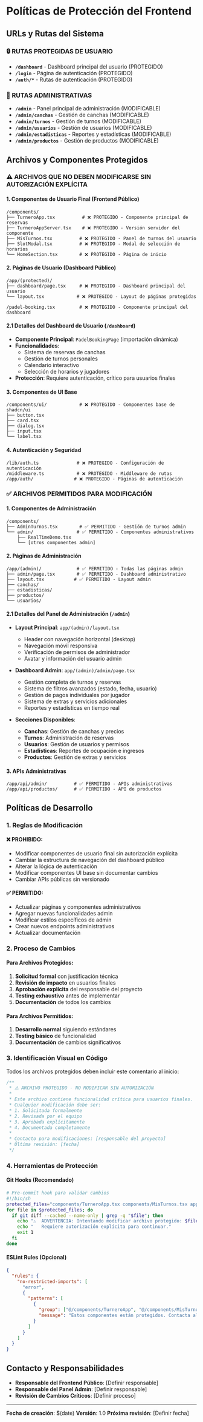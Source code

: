 # Políticas de Protección del Frontend

## URLs y Rutas del Sistema

### 🔒 RUTAS PROTEGIDAS DE USUARIO
- **`/dashboard`** - Dashboard principal del usuario (PROTEGIDO)
- **`/login`** - Página de autenticación (PROTEGIDO)
- **`/auth/*`** - Rutas de autenticación (PROTEGIDO)

### 🔧 RUTAS ADMINISTRATIVAS
- **`/admin`** - Panel principal de administración (MODIFICABLE)
- **`/admin/canchas`** - Gestión de canchas (MODIFICABLE)
- **`/admin/turnos`** - Gestión de turnos (MODIFICABLE)
- **`/admin/usuarios`** - Gestión de usuarios (MODIFICABLE)
- **`/admin/estadisticas`** - Reportes y estadísticas (MODIFICABLE)
- **`/admin/productos`** - Gestión de productos (MODIFICABLE)

## Archivos y Componentes Protegidos

### ⚠️ ARCHIVOS QUE NO DEBEN MODIFICARSE SIN AUTORIZACIÓN EXPLÍCITA

#### 1. Componentes de Usuario Final (Frontend Público)
```
/components/
├── TurneroApp.tsx          # ❌ PROTEGIDO - Componente principal de reservas
├── TurneroAppServer.tsx    # ❌ PROTEGIDO - Versión servidor del componente
├── MisTurnos.tsx          # ❌ PROTEGIDO - Panel de turnos del usuario
├── SlotModal.tsx          # ❌ PROTEGIDO - Modal de selección de horarios
└── HomeSection.tsx        # ❌ PROTEGIDO - Página de inicio
```

#### 2. Páginas de Usuario (Dashboard Público)
```
/app/(protected)/
├── dashboard/page.tsx     # ❌ PROTEGIDO - Dashboard principal del usuario
└── layout.tsx            # ❌ PROTEGIDO - Layout de páginas protegidas

/padel-booking.tsx         # ❌ PROTEGIDO - Componente principal del dashboard
```

#### 2.1 Detalles del Dashboard de Usuario (`/dashboard`)
- **Componente Principal**: `PadelBookingPage` (importación dinámica)
- **Funcionalidades**:
  - Sistema de reservas de canchas
  - Gestión de turnos personales
  - Calendario interactivo
  - Selección de horarios y jugadores
- **Protección**: Requiere autenticación, crítico para usuarios finales

#### 3. Componentes de UI Base
```
/components/ui/            # ❌ PROTEGIDO - Componentes base de shadcn/ui
├── button.tsx
├── card.tsx
├── dialog.tsx
├── input.tsx
└── label.tsx
```

#### 4. Autenticación y Seguridad
```
/lib/auth.ts              # ❌ PROTEGIDO - Configuración de autenticación
/middleware.ts            # ❌ PROTEGIDO - Middleware de rutas
/app/auth/               # ❌ PROTEGIDO - Páginas de autenticación
```

### ✅ ARCHIVOS PERMITIDOS PARA MODIFICACIÓN

#### 1. Componentes de Administración
```
/components/
├── AdminTurnos.tsx        # ✅ PERMITIDO - Gestión de turnos admin
└── admin/                # ✅ PERMITIDO - Componentes administrativos
    ├── RealTimeDemo.tsx
    └── [otros componentes admin]
```

#### 2. Páginas de Administración
```
/app/(admin)/             # ✅ PERMITIDO - Todas las páginas admin
├── admin/page.tsx        # ✅ PERMITIDO - Dashboard administrativo
├── layout.tsx           # ✅ PERMITIDO - Layout admin
├── canchas/
├── estadisticas/
├── productos/
└── usuarios/
```

#### 2.1 Detalles del Panel de Administración (`/admin`)
- **Layout Principal**: `app/(admin)/layout.tsx`
  - Header con navegación horizontal (desktop)
  - Navegación móvil responsiva
  - Verificación de permisos de administrador
  - Avatar y información del usuario admin

- **Dashboard Admin**: `app/(admin)/admin/page.tsx`
  - Gestión completa de turnos y reservas
  - Sistema de filtros avanzados (estado, fecha, usuario)
  - Gestión de pagos individuales por jugador
  - Sistema de extras y servicios adicionales
  - Reportes y estadísticas en tiempo real

- **Secciones Disponibles**:
  - **Canchas**: Gestión de canchas y precios
  - **Turnos**: Administración de reservas
  - **Usuarios**: Gestión de usuarios y permisos
  - **Estadísticas**: Reportes de ocupación e ingresos
  - **Productos**: Gestión de extras y servicios

#### 3. APIs Administrativas
```
/app/api/admin/          # ✅ PERMITIDO - APIs administrativas
/app/api/productos/      # ✅ PERMITIDO - API de productos
```

## Políticas de Desarrollo

### 1. Reglas de Modificación

#### ❌ PROHIBIDO:
- Modificar componentes de usuario final sin autorización explícita
- Cambiar la estructura de navegación del dashboard público
- Alterar la lógica de autenticación
- Modificar componentes UI base sin documentar cambios
- Cambiar APIs públicas sin versionado

#### ✅ PERMITIDO:
- Actualizar páginas y componentes administrativos
- Agregar nuevas funcionalidades admin
- Modificar estilos específicos de admin
- Crear nuevos endpoints administrativos
- Actualizar documentación

### 2. Proceso de Cambios

#### Para Archivos Protegidos:
1. **Solicitud formal** con justificación técnica
2. **Revisión de impacto** en usuarios finales
3. **Aprobación explícita** del responsable del proyecto
4. **Testing exhaustivo** antes de implementar
5. **Documentación** de todos los cambios

#### Para Archivos Permitidos:
1. **Desarrollo normal** siguiendo estándares
2. **Testing básico** de funcionalidad
3. **Documentación** de cambios significativos

### 3. Identificación Visual en Código

Todos los archivos protegidos deben incluir este comentario al inicio:

```typescript
/**
 * ⚠️ ARCHIVO PROTEGIDO - NO MODIFICAR SIN AUTORIZACIÓN
 * 
 * Este archivo contiene funcionalidad crítica para usuarios finales.
 * Cualquier modificación debe ser:
 * 1. Solicitada formalmente
 * 2. Revisada por el equipo
 * 3. Aprobada explícitamente
 * 4. Documentada completamente
 * 
 * Contacto para modificaciones: [responsable del proyecto]
 * Última revisión: [fecha]
 */
```

### 4. Herramientas de Protección

#### Git Hooks (Recomendado)
```bash
# Pre-commit hook para validar cambios
#!/bin/sh
protected_files="components/TurneroApp.tsx components/MisTurnos.tsx app/(protected)/dashboard/page.tsx"
for file in $protected_files; do
  if git diff --cached --name-only | grep -q "$file"; then
    echo "⚠️  ADVERTENCIA: Intentando modificar archivo protegido: $file"
    echo "   Requiere autorización explícita para continuar."
    exit 1
  fi
done
```

#### ESLint Rules (Opcional)
```json
{
  "rules": {
    "no-restricted-imports": [
      "error",
      {
        "patterns": [
          {
            "group": ["@/components/TurneroApp", "@/components/MisTurnos"],
            "message": "Estos componentes están protegidos. Contacta al responsable del proyecto."
          }
        ]
      }
    ]
  }
}
```

## Contacto y Responsabilidades

- **Responsable del Frontend Público**: [Definir responsable]
- **Responsable del Panel Admin**: [Definir responsable]
- **Revisión de Cambios Críticos**: [Definir proceso]

---

**Fecha de creación**: $(date)
**Versión**: 1.0
**Próxima revisión**: [Definir fecha]